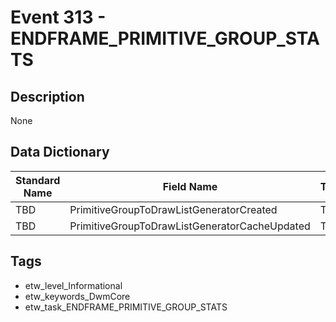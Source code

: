 # Event 313 - ENDFRAME_PRIMITIVE_GROUP_STATS

## Description
None

## Data Dictionary
|Standard Name|Field Name|Type|Description|Sample Value|
|---|---|---|---|---|
|TBD|PrimitiveGroupToDrawListGeneratorCreated|TBD|UInt32|None|None|
|TBD|PrimitiveGroupToDrawListGeneratorCacheUpdated|TBD|UInt32|None|None|

## Tags
* etw_level_Informational
* etw_keywords_DwmCore
* etw_task_ENDFRAME_PRIMITIVE_GROUP_STATS